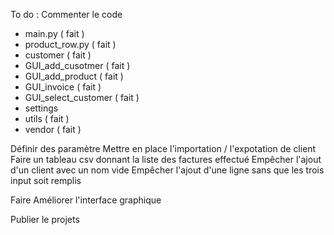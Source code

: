 To do :
Commenter le code
* main.py ( fait )
* product_row.py ( fait )
* customer ( fait )
* GUI_add_cusotmer ( fait )
* GUI_add_product ( fait )
* GUI_invoice ( fait )
* GUI_select_customer ( fait )  
* settings
* utils ( fait )
* vendor ( fait ) 

Définir des paramètre
Mettre en place l'importation / l'expotation de client
Faire un tableau csv donnant la liste des factures effectué
Empêcher l'ajout d'un client avec un nom vide
Empêcher l'ajout d'une ligne sans que les trois input soit remplis


Faire Améliorer l'interface graphique

Publier le projets